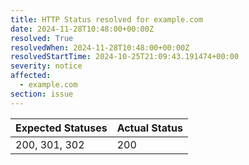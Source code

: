 ```yaml
---
title: HTTP Status resolved for example.com
date: 2024-11-28T10:48:00+00:00Z
resolved: True
resolvedWhen: 2024-11-28T10:48:00+00:00Z
resolvedStartTime: 2024-10-25T21:09:43.191474+00:00
severity: notice
affected:
  - example.com
section: issue
---
```


| Expected Statuses | Actual Status  |
|-------------------|----------------|
| 200, 301, 302 | 200 |
